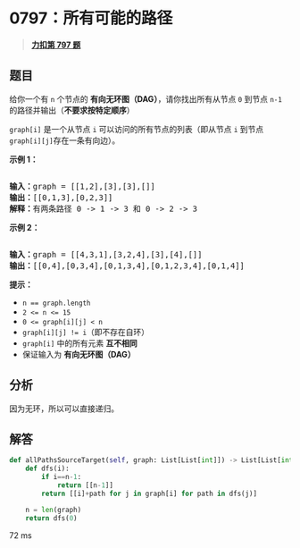 # 0797：所有可能的路径


> <u>**[力扣第 797 题](https://leetcode.cn/problems/all-paths-from-source-to-target/)**</u>

## 题目

<p>给你一个有 <code>n</code> 个节点的 <strong>有向无环图（DAG）</strong>，请你找出所有从节点 <code>0</code> 到节点 <code>n-1</code> 的路径并输出（<strong>不要求按特定顺序</strong>）</p>

<p><meta charset="UTF-8" /> <code>graph[i]</code> 是一个从节点 <code>i</code> 可以访问的所有节点的列表（即从节点 <code>i</code> 到节点 <code>graph[i][j]</code>存在一条有向边）。</p>



<p><strong>示例 1：</strong></p>

<p><img alt="" src="https://assets.leetcode.com/uploads/2020/09/28/all_1.jpg" /></p>

<pre>
<strong>输入：</strong>graph = [[1,2],[3],[3],[]]
<strong>输出：</strong>[[0,1,3],[0,2,3]]
<strong>解释：</strong>有两条路径 0 -&gt; 1 -&gt; 3 和 0 -&gt; 2 -&gt; 3
</pre>

<p><strong>示例 2：</strong></p>

<p><img alt="" src="https://assets.leetcode.com/uploads/2020/09/28/all_2.jpg" /></p>

<pre>
<strong>输入：</strong>graph = [[4,3,1],[3,2,4],[3],[4],[]]
<strong>输出：</strong>[[0,4],[0,3,4],[0,1,3,4],[0,1,2,3,4],[0,1,4]]
</pre>



<p><strong>提示：</strong></p>

<ul>
<li><code>n == graph.length</code></li>
<li><code>2 &lt;= n &lt;= 15</code></li>
<li><code>0 &lt;= graph[i][j] &lt; n</code></li>
<li><code>graph[i][j] != i</code>（即不存在自环）</li>
<li><code>graph[i]</code> 中的所有元素 <strong>互不相同</strong></li>
<li>保证输入为 <strong>有向无环图（DAG）</strong></li>
</ul>




## 分析

因为无环，所以可以直接递归。

## 解答

```python
def allPathsSourceTarget(self, graph: List[List[int]]) -> List[List[int]]:
	def dfs(i):
		if i==n-1:
			return [[n-1]]
		return [[i]+path for j in graph[i] for path in dfs(j)]

	n = len(graph)
	return dfs(0)
```
72 ms

